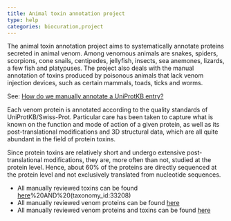 ```yaml
---
title: Animal toxin annotation project
type: help
categories: biocuration,project
---
```


The animal toxin annotation project aims to systematically annotate proteins secreted in animal venom. Among venomous animals are snakes, spiders, scorpions, cone snails, centipedes, jellyfish, insects, sea anemones, lizards, a few fish and platypuses. The project also deals with the manual annotation of toxins produced by poisonous animals that lack venom injection devices, such as certain mammals, toads, ticks and worms.

See: [How do we manually annotate a UniProtKB entry?](https://www.uniprot.org/help/manual_curation)

Each venom protein is annotated according to the quality standards of UniProtKB/Swiss-Prot. Particular care has been taken to capture what is known on the function and mode of action of a given protein, as well as its post-translational modifications and 3D structural data, which are all quite abundant in the field of protein toxins.

Since protein toxins are relatively short and undergo extensive post-translational modifications, they are, more often than not, studied at the protein level. Hence, about 60% of the proteins are directly sequenced at the protein level and not exclusively translated from nucleotide sequences.

- All manually reviewed toxins can be found [here](https://www.uniprot.org/uniprotkb?query=%28keyword%3AKW-0800%29%20AND%20%28reviewed%3Atrue%29)%20AND%20(taxonomy_id:33208)
- All manually reviewed venom proteins can be found [here](https://www.uniprot.org/uniprotkb?query=%28taxonomy_id%3A33208%29%20AND%20%28cc_tissue_specificity%3Avenom%29%20AND%20%28reviewed%3Atrue%29)
- All manually reviewed venom proteins and toxins can be found [here](https://www.uniprot.org/uniprotkb?query=%28taxonomy_id%3A33208%29%20AND%20%28%28cc_tissue_specificity%3Avenom%29%20OR%20%28keyword%3AKW-0800%29%29%20AND%20%28reviewed%3Atrue%29)

